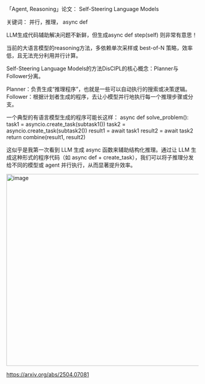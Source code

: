 「Agent, Reasoning」论文：
Self-Steering Language Models

关键词： 并行，推理， async def

LLM生成代码辅助解决问题不新鲜，但生成async def step(self) 则非常有意思！

当前的大语言模型的reasoning方法，多依赖单次采样或 best-of-N 策略，效率低，且无法充分利用并行计算。

Self-Steering Language Models的方法DisCIPL的核心概念：Planner与Follower分离。

Planner：负责生成“推理程序”，也就是一些可以自动执行的搜索或决策逻辑。
Follower：根据计划者生成的程序，去让小模型并行地执行每一个推理步骤或分支。

一个典型的有语言模型生成的程序可能长这样：
async def solve_problem():
    task1 = asyncio.create_task(subtask1())
    task2 = asyncio.create_task(subtask2())
    result1 = await task1
    result2 = await task2
    return combine(result1, result2)

这似乎是我第一次看到 LLM 生成 async 函数来辅助结构化推理。通过让 LLM 生成这种形式的程序代码（如 async def + create_task），我们可以将子推理分发给不同的模型或 agent 并行执行，从而显著提升效率。

<img width="1200" height="503" alt="image" src="https://github.com/user-attachments/assets/82556563-bc2a-4050-b85f-4ec05c69b31c" />

https://arxiv.org/abs/2504.07081

